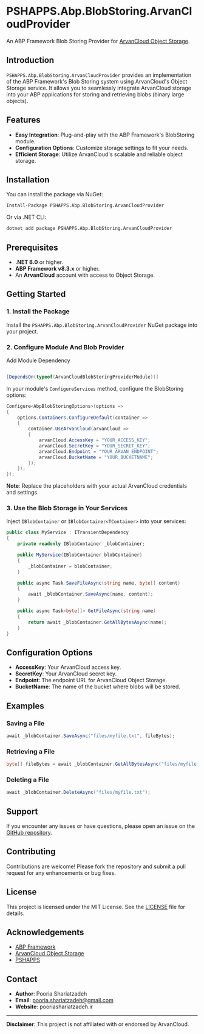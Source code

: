 # PSHAPPS.Abp.BlobStoring.ArvanCloudProvider

An ABP Framework Blob Storing Provider for [ArvanCloud Object Storage](https://www.arvancloud.com/en/products/cloud-storage).

## Introduction

`PSHAPPS.Abp.BlobStoring.ArvanCloudProvider` provides an implementation of the ABP Framework's Blob Storing system using ArvanCloud's Object Storage service. It allows you to seamlessly integrate ArvanCloud storage into your ABP applications for storing and retrieving blobs (binary large objects).

## Features

- **Easy Integration**: Plug-and-play with the ABP Framework's BlobStoring module.
- **Configuration Options**: Customize storage settings to fit your needs.
- **Efficient Storage**: Utilize ArvanCloud's scalable and reliable object storage.

## Installation

You can install the package via NuGet:

```bash
Install-Package PSHAPPS.Abp.BlobStoring.ArvanCloudProvider
```

Or via .NET CLI:

```bash
dotnet add package PSHAPPS.Abp.BlobStoring.ArvanCloudProvider
```

## Prerequisites

- **.NET 8.0** or higher.
- **ABP Framework v8.3.x** or higher.
- An **ArvanCloud** account with access to Object Storage.

## Getting Started

### 1. Install the Package

Install the `PSHAPPS.Abp.BlobStoring.ArvanCloudProvider` NuGet package into your project.

### 2. Configure Module And Blob Provider

Add Module Dependency

```csharp

[DependsOn(typeof(ArvanCloudBlobStoringProviderModule))]

```


In your module's `ConfigureServices` method, configure the BlobStoring options:

```csharp
Configure<AbpBlobStoringOptions>(options =>
{
    options.Containers.ConfigureDefault(container =>
    {
        container.UseArvanCloud(arvanCloud =>
        {
            arvanCloud.AccessKey = "YOUR_ACCESS_KEY";
            arvanCloud.SecretKey = "YOUR_SECRET_KEY";
            arvanCloud.Endpoint = "YOUR_ARVAN_ENDPOINT";
            arvanCloud.BucketName = "YOUR_BUCKETNAME";
        });
    });
});
```

**Note**: Replace the placeholders with your actual ArvanCloud credentials and settings.

### 3. Use the Blob Storage in Your Services

Inject `IBlobContainer` or `IBlobContainer<TContainer>` into your services:

```csharp
public class MyService : ITransientDependency
{
    private readonly IBlobContainer _blobContainer;

    public MyService(IBlobContainer blobContainer)
    {
        _blobContainer = blobContainer;
    }

    public async Task SaveFileAsync(string name, byte[] content)
    {
        await _blobContainer.SaveAsync(name, content);
    }

    public async Task<byte[]> GetFileAsync(string name)
    {
        return await _blobContainer.GetAllBytesAsync(name);
    }
}
```

## Configuration Options

- **AccessKey**: Your ArvanCloud access key.
- **SecretKey**: Your ArvanCloud secret key.
- **Endpoint**: The endpoint URL for ArvanCloud Object Storage.
- **BucketName**: The name of the bucket where blobs will be stored.

## Examples

### Saving a File

```csharp
await _blobContainer.SaveAsync("files/myfile.txt", fileBytes);
```

### Retrieving a File

```csharp
byte[] fileBytes = await _blobContainer.GetAllBytesAsync("files/myfile.txt");
```

### Deleting a File

```csharp
await _blobContainer.DeleteAsync("files/myfile.txt");
```

## Support

If you encounter any issues or have questions, please open an issue on the [GitHub repository](https://github.com/PooriaShariatzadeh/PSHAPPS.Abp.BlobStoring.ArvanCloudProvider/issues).

## Contributing

Contributions are welcome! Please fork the repository and submit a pull request for any enhancements or bug fixes.

## License

This project is licensed under the MIT License. See the [LICENSE](LICENSE) file for details.

## Acknowledgements

- [ABP Framework](https://abp.io/)
- [ArvanCloud Object Storage](https://www.arvancloud.com/en/products/cloud-storage)
- [PSHAPPS](https://www.pshapps.ir/)

## Contact

- **Author**: Pooria Shariatzadeh
- **Email**: pooria.shariatzadeh@gmail.com
- **Website**: pooriashariatzadeh.ir

---

**Disclaimer**: This project is not affiliated with or endorsed by ArvanCloud.
